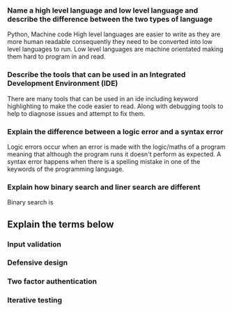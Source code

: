 ### Name a high level language and low level language and describe the difference between the two types of language
Python, Machine code
High level languages are easier to write as they are more human readable consequently they need to be converted into low level languages to run.
Low level languages are machine orientated making them hard to program in and read.

### Describe the tools that can be used in an Integrated Development Environment (IDE)
There are many tools that can be used in an ide including keyword highlighting to make the code easier to read. Along with debugging tools to help to diagnose issues and attempt to fix them.

### Explain the difference between a logic error and a syntax error
Logic errors occur when an error is made with the logic/maths of a program meaning that although the program runs it doesn't perform as expected. A syntax error happens when there is a spelling mistake in one of the keywords of the programming language.

### Explain how  binary search and  liner search are different
Binary search is 


## Explain the terms below

### Input validation

### Defensive design

### Two factor authentication

### Iterative testing



